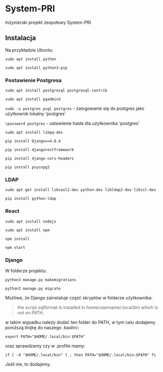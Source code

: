 # System-PRI

Inżynierski projekt zespołowy System-PRI

## Instalacja

Na przykładzie Ubuntu:

`sudo apt install python`

`sudo apt install python3-pip`

### Postawienie Postgresa

`sudo apt install postgresql postgresql-contrib`

`sudo apt install pgadmin3`

`sudo -u postgres psql postgres` - zalogowanie się do postgres jako użytkownik lokalny 'postgres'

`\password postgres` - ustawienie hasła dla użytkownika 'postgres'

`sudo apt install libpq-dev`

`pip install Django==4.0.4`

`pip install djangorestframework`

`pip install django-cors-headers`

`pip install psycopg2`

### LDAP

`sudo apt-get install libsasl2-dev python-dev libldap2-dev libssl-dev`

`pip install python-ldap`

### React

`sudo apt install nodejs`

`sudo apt install npm`

`npm install`

`npm start`

### Django

W folderze projektu:

`python3 manage.py makemigrations`

`python3 manage.py migrate`

Możliwe, że Django zainstaluje część skryptów w folderze użytkownika:

>the script sqlformat is installed in home/username/.local/bin which is not on PATH.

w takim wypadku należy dodać ten folder do PATH, w tym celu dodajemy poniższą linijkę do naszego .bashrc:

`export PATH="$HOME/.local/bin:$PATH"`

oraz sprawdzamy czy w .profile mamy:

`if [ -d "$HOME/.local/bin" ] ; then
    PATH="$HOME/.local/bin:$PATH"
fi`

Jeśli nie, to dodajemy.
